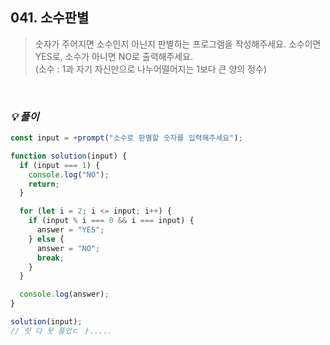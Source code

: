 ## 041. 소수판별

> 숫자가 주어지면 소수인지 아닌지 판별하는 프로그램을 작성해주세요.
> 소수이면 YES로, 소수가 아니면 NO로 출력해주세요. <br>
> (소수 : 1과 자기 자신만으로 나누어떨어지는 1보다 큰 양의 정수)

<br>

### _💡 풀이_

```js
const input = +prompt("소수로 판별할 숫자를 입력해주세요");

function solution(input) {
  if (input === 1) {
    console.log("NO");
    return;
  }

  for (let i = 2; i <= input; i++) {
    if (input % i === 0 && i === input) {
      answer = "YES";
    } else {
      answer = "NO";
      break;
    }
  }

  console.log(answer);
}

solution(input);
// 힛 다 못 풀었ㄷ ㅏ.....
```

